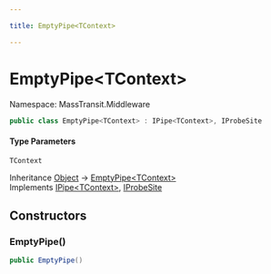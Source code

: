 ```yaml
---

title: EmptyPipe<TContext>

---
```


# EmptyPipe\<TContext\>

Namespace: MassTransit.Middleware

```csharp
public class EmptyPipe<TContext> : IPipe<TContext>, IProbeSite
```

#### Type Parameters

`TContext`<br/>

Inheritance [Object](https://learn.microsoft.com/en-us/dotnet/api/system.object) → [EmptyPipe\<TContext\>](../masstransit-middleware/emptypipe-1)<br/>
Implements [IPipe\<TContext\>](../masstransit/ipipe-1), [IProbeSite](../masstransit/iprobesite)

## Constructors

### **EmptyPipe()**

```csharp
public EmptyPipe()
```
